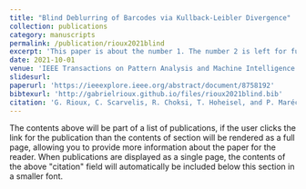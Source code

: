 ```yaml
---
title: "Blind Deblurring of Barcodes via Kullback-Leibler Divergence"
collection: publications
category: manuscripts
permalink: /publication/rioux2021blind
excerpt: 'This paper is about the number 1. The number 2 is left for future work.'
date: 2021-10-01
venue: 'IEEE Transactions on Pattern Analysis and Machine Intelligence'
slidesurl: 
paperurl: 'https://ieeexplore.ieee.org/abstract/document/8758192'
bibtexurl: 'http://gabrielrioux.github.io/files/rioux2021blind.bib'
citation: 'G. Rioux, C. Scarvelis, R. Choksi, T. Hoheisel, and P. Maréchal. &quot;Blind Deblurring of Barcodes via Kullback-Leibler Divergence.&quot; <i>IEEE Transactions on Pattern Analysis and Machine Intelligence</i>. 43(1), 2021, pp.77-88.'
---
```

The contents above will be part of a list of publications, if the user clicks the link for the publication than the contents of section will be rendered as a full page, allowing you to provide more information about the paper for the reader. When publications are displayed as a single page, the contents of the above "citation" field will automatically be included below this section in a smaller font.

